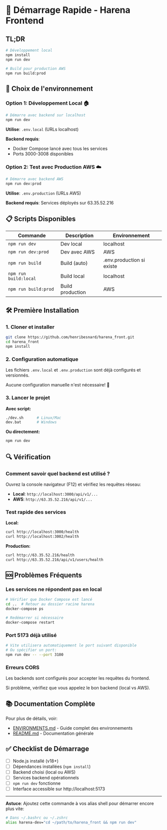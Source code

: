# 🚀 Démarrage Rapide - Harena Frontend

## TL;DR

```bash
# Développement local
npm install
npm run dev

# Build pour production AWS
npm run build:prod
```

## 🎯 Choix de l'environnement

### Option 1: Développement Local 🏠

```bash
# Démarre avec backend sur localhost
npm run dev
```

**Utilise**: `.env.local` (URLs localhost)

**Backend requis**:
- Docker Compose lancé avec tous les services
- Ports 3000-3008 disponibles

### Option 2: Test avec Production AWS ☁️

```bash
# Démarre avec backend AWS
npm run dev:prod
```

**Utilise**: `.env.production` (URLs AWS)

**Backend requis**: Services déployés sur 63.35.52.216

## 📋 Scripts Disponibles

| Commande | Description | Environnement |
|----------|-------------|---------------|
| `npm run dev` | Dev local | localhost |
| `npm run dev:prod` | Dev avec AWS | AWS |
| `npm run build` | Build (auto) | .env.production si existe |
| `npm run build:local` | Build local | localhost |
| `npm run build:prod` | Build production | AWS |

## 🛠️ Première Installation

### 1. Cloner et installer

```bash
git clone https://github.com/henribesnard/harena_front.git
cd harena_front
npm install
```

### 2. Configuration automatique

Les fichiers `.env.local` et `.env.production` sont déjà configurés et versionnés.

Aucune configuration manuelle n'est nécessaire! 🎉

### 3. Lancer le projet

**Avec script:**
```bash
./dev.sh      # Linux/Mac
dev.bat       # Windows
```

**Ou directement:**
```bash
npm run dev
```

## 🔍 Vérification

### Comment savoir quel backend est utilisé ?

Ouvrez la console navigateur (F12) et vérifiez les requêtes réseau:

- **Local**: `http://localhost:3000/api/v1/...`
- **AWS**: `http://63.35.52.216/api/v1/...`

### Test rapide des services

**Local:**
```bash
curl http://localhost:3000/health
curl http://localhost:3002/health
```

**Production:**
```bash
curl http://63.35.52.216/health
curl http://63.35.52.216/api/v1/users/health
```

## 🆘 Problèmes Fréquents

### Les services ne répondent pas en local

```bash
# Vérifier que Docker Compose est lancé
cd ..  # Retour au dossier racine harena
docker-compose ps

# Redémarrer si nécessaire
docker-compose restart
```

### Port 5173 déjà utilisé

```bash
# Vite utilisera automatiquement le port suivant disponible
# Ou spécifier un port:
npm run dev -- --port 3100
```

### Erreurs CORS

Les backends sont configurés pour accepter les requêtes du frontend.

Si problème, vérifiez que vous appelez le bon backend (local vs AWS).

## 📚 Documentation Complète

Pour plus de détails, voir:
- [ENVIRONMENTS.md](./ENVIRONMENTS.md) - Guide complet des environnements
- [README.md](./README.md) - Documentation générale

## ✅ Checklist de Démarrage

- [ ] Node.js installé (v18+)
- [ ] Dépendances installées (`npm install`)
- [ ] Backend choisi (local ou AWS)
- [ ] Services backend opérationnels
- [ ] `npm run dev` fonctionne
- [ ] Interface accessible sur http://localhost:5173

---

**Astuce**: Ajoutez cette commande à vos alias shell pour démarrer encore plus vite:

```bash
# Dans ~/.bashrc ou ~/.zshrc
alias harena-dev="cd ~/path/to/harena_front && npm run dev"
```

